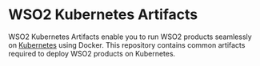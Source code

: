 # WSO2 Kubernetes Artifacts

WSO2 Kubernetes Artifacts enable you to run WSO2 products seamlessly on [Kubernetes](https://kubernetes.io) using Docker. This repository contains common artifacts required to deploy WSO2 products on Kubernetes.
